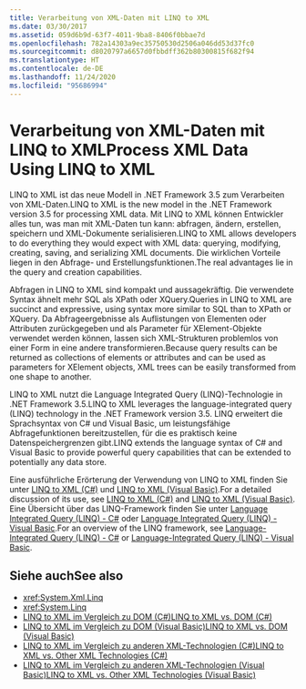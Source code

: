 ```yaml
---
title: Verarbeitung von XML-Daten mit LINQ to XML
ms.date: 03/30/2017
ms.assetid: 059d6b9d-63f7-4011-9ba8-8406f0bbae7d
ms.openlocfilehash: 782a14303a9ec35750530d2506a046dd53d37fc0
ms.sourcegitcommit: d8020797a6657d0fbbdff362b80300815f682f94
ms.translationtype: HT
ms.contentlocale: de-DE
ms.lasthandoff: 11/24/2020
ms.locfileid: "95686994"
---
```

# <a name="process-xml-data-using-linq-to-xml"></a><span data-ttu-id="d8a9e-102">Verarbeitung von XML-Daten mit LINQ to XML</span><span class="sxs-lookup"><span data-stu-id="d8a9e-102">Process XML Data Using LINQ to XML</span></span>

<span data-ttu-id="d8a9e-103">LINQ to XML ist das neue Modell in .NET Framework 3.5 zum Verarbeiten von XML-Daten.</span><span class="sxs-lookup"><span data-stu-id="d8a9e-103">LINQ to XML is the new model in the .NET Framework version 3.5 for processing XML data.</span></span> <span data-ttu-id="d8a9e-104">Mit LINQ to XML können Entwickler alles tun, was man mit XML-Daten tun kann: abfragen, ändern, erstellen, speichern und XML-Dokumente serialisieren.</span><span class="sxs-lookup"><span data-stu-id="d8a9e-104">LINQ to XML allows developers to do everything they would expect with XML data: querying, modifying, creating, saving, and serializing XML documents.</span></span> <span data-ttu-id="d8a9e-105">Die wirklichen Vorteile liegen in den Abfrage- und Erstellungsfunktionen.</span><span class="sxs-lookup"><span data-stu-id="d8a9e-105">The real advantages lie in the query and creation capabilities.</span></span>  
  
 <span data-ttu-id="d8a9e-106">Abfragen in LINQ to XML sind kompakt und aussagekräftig. Die verwendete Syntax ähnelt mehr SQL als XPath oder XQuery.</span><span class="sxs-lookup"><span data-stu-id="d8a9e-106">Queries in LINQ to XML are succinct and expressive, using syntax more similar to SQL than to XPath or XQuery.</span></span> <span data-ttu-id="d8a9e-107">Da Abfrageergebnisse als Auflistungen von Elementen oder Attributen zurückgegeben und als Parameter für XElement-Objekte verwendet werden können, lassen sich XML-Strukturen problemlos von einer Form in eine andere transformieren.</span><span class="sxs-lookup"><span data-stu-id="d8a9e-107">Because query results can be returned as collections of elements or attributes and can be used as parameters for XElement objects, XML trees can be easily transformed from one shape to another.</span></span>  
  
 <span data-ttu-id="d8a9e-108">LINQ to XML nutzt die Language Integrated Query (LINQ)-Technologie in .NET Framework 3.5.</span><span class="sxs-lookup"><span data-stu-id="d8a9e-108">LINQ to XML leverages the language-integrated query (LINQ) technology in the .NET Framework version 3.5.</span></span> <span data-ttu-id="d8a9e-109">LINQ erweitert die Sprachsyntax von C# und Visual Basic, um leistungsfähige Abfragefunktionen bereitzustellen, für die es praktisch keine Datenspeichergrenzen gibt.</span><span class="sxs-lookup"><span data-stu-id="d8a9e-109">LINQ extends the language syntax of C# and Visual Basic to provide powerful query capabilities that can be extended to potentially any data store.</span></span>  
  
 <span data-ttu-id="d8a9e-110">Eine ausführliche Erörterung der Verwendung von LINQ to XML finden Sie unter [LINQ to XML (C#)](../../linq/linq-xml-overview.md) und [LINQ to XML (Visual Basic)](../../linq/linq-xml-overview.md).</span><span class="sxs-lookup"><span data-stu-id="d8a9e-110">For a detailed discussion of its use, see [LINQ to XML (C#)](../../linq/linq-xml-overview.md) and [LINQ to XML (Visual Basic)](../../linq/linq-xml-overview.md).</span></span> <span data-ttu-id="d8a9e-111">Eine Übersicht über das LINQ-Framework finden Sie unter [Language Integrated Query (LINQ) - C#](../../../csharp/programming-guide/concepts/linq/index.md) oder [Language Integrated Query (LINQ) - Visual Basic](../../../visual-basic/programming-guide/concepts/linq/index.md).</span><span class="sxs-lookup"><span data-stu-id="d8a9e-111">For an overview of the LINQ framework, see [Language-Integrated Query (LINQ) - C#](../../../csharp/programming-guide/concepts/linq/index.md) or [Language-Integrated Query (LINQ) - Visual Basic](../../../visual-basic/programming-guide/concepts/linq/index.md).</span></span>  
  
## <a name="see-also"></a><span data-ttu-id="d8a9e-112">Siehe auch</span><span class="sxs-lookup"><span data-stu-id="d8a9e-112">See also</span></span>

- <xref:System.Xml.Linq>
- <xref:System.Linq>
- [<span data-ttu-id="d8a9e-113">LINQ to XML im Vergleich zu DOM (C#)</span><span class="sxs-lookup"><span data-stu-id="d8a9e-113">LINQ to XML vs. DOM (C#)</span></span>](../../linq/linq-xml-vs-dom.md)
- [<span data-ttu-id="d8a9e-114">LINQ to XML im Vergleich zu DOM (Visual Basic)</span><span class="sxs-lookup"><span data-stu-id="d8a9e-114">LINQ to XML vs. DOM (Visual Basic)</span></span>](../../linq/linq-xml-vs-dom.md)
- [<span data-ttu-id="d8a9e-115">LINQ to XML im Vergleich zu anderen XML-Technologien (C#)</span><span class="sxs-lookup"><span data-stu-id="d8a9e-115">LINQ to XML vs. Other XML Technologies (C#)</span></span>](../../linq/linq-xml-vs-xml-technologies.md)
- [<span data-ttu-id="d8a9e-116">LINQ to XML im Vergleich zu anderen XML-Technologien (Visual Basic)</span><span class="sxs-lookup"><span data-stu-id="d8a9e-116">LINQ to XML vs. Other XML Technologies (Visual Basic)</span></span>](../../linq/linq-xml-vs-xml-technologies.md)
